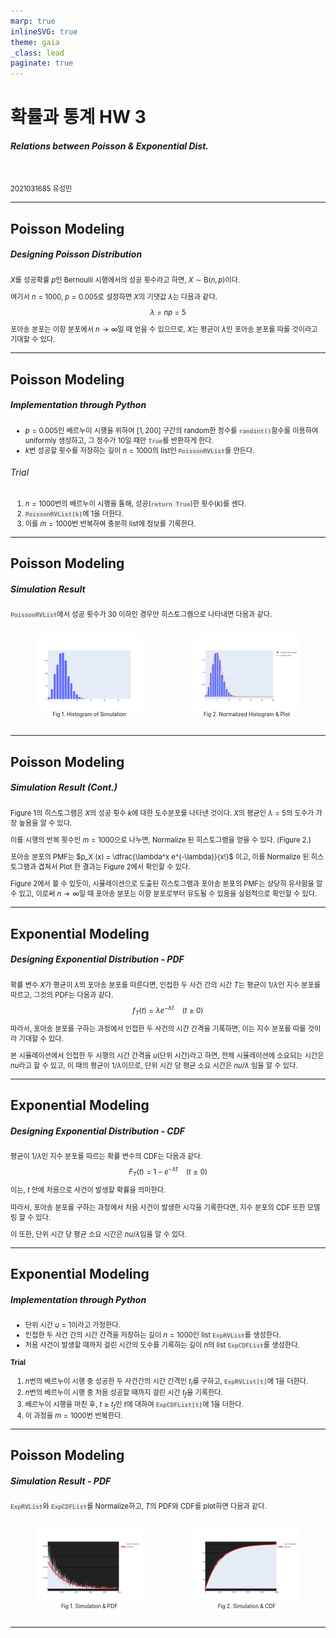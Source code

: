 ```yaml
---
marp: true
inlineSVG: true
theme: gaia
_class: lead
paginate: true
---
```


<style>
  @import url('https://cdn.jsdelivr.net/gh/orioncactus/pretendard/dist/web/static/pretendard.css');

  section {
    background-color: #fff;
    font-family: Pretendard;
    letter-spacing: 0em;
    color: #333;
  }

  p, li {
    font-size: 0.8em;
  }

  figcaption {
    font-size: 0.6em;
  }

  .katex {
    font-size: 1.1em;
  }

  code {
    background-color: #eee;
    color: #444;
    border-radius: 0.5em;
  }

  img[alt$=">"] {
    float: right;
  }

  img[alt$="<"] {
    float: left;
  }
</style>

# 확률과 통계 HW 3

##### Relations between Poisson & Exponential Dist.

<br/>

2021031685 유성민

---

## Poisson Modeling

##### Designing Poisson Distribution

$X$를 성공확률 $p$인 Bernoulli 시행에서의 성공 횟수라고 하면, $X \sim \mathrm{B}(n,p)$이다.

여기서 $n = 1000$, $p = 0.005$로 설정하면 $X$의 기댓값 $\lambda$는 다음과 같다.

$$
  \lambda = np = 5
$$

포아송 분포는 이항 분포에서 $n \to \infty$일 때 얻을 수 있으므로, $X$는 평균이 $\lambda$인 포아송 분포를 따를 것이라고 기대할 수 있다.

---

## Poisson Modeling

##### Implementation through Python

- $p = 0.005$인 베르누이 시행을 위하여 $[1, 200]$ 구간의 random한 정수를 `randint()`함수를 이용하여 uniformly 생성하고, 그 정수가 10일 때만 `True`를 반환하게 한다.
- $k$번 성공할 횟수를 저장하는 길이 $n = 1000$의 list인 `PoissonRVList`를 만든다.

###### Trial

1. $n = 1000$번의 베르누이 시행을 통해, 성공(`return True`)한 횟수($k$)를 센다.
2. `PoissonRVList[k]`에 1을 더한다.
3. 이를 $m = 1000$번 반복하여 충분히 list에 정보를 기록한다.

---

## Poisson Modeling

##### Simulation Result

`PoissonRVList`에서 성공 횟수가 30 이하인 경우만 히스토그램으로 나타내면 다음과 같다.

<div style="display:flex; justify-content: center; margin: 0">
<figure style="display:flex; flex-direction: column; align-items: center;">
<img src="./image/PoissonSimulation.svg" width="500">
<figcaption>Fig 1. Histogram of Simulation</figcaption>
</figure>
<figure style="display:flex; flex-direction: column; align-items: center;">
<img src="./image/PoissonSimulationPlot.svg" width="500">
<figcaption>Fig 2. Normalized Histogram & Plot</figcaption>
</figure>
</div>

---

## Poisson Modeling

##### Simulation Result (Cont.)

Figure 1의 히스토그램은 $X$의 성공 횟수 $k$에 대한 도수분포를 나타낸 것이다. $X$의 평균인 $\lambda = 5$의 도수가 가장 높음을 알 수 있다.

이를 시행의 반복 횟수인 $m = 1000$으로 나누면, Normalize 된 히스토그램을 얻을 수 있다. (Figure 2.)

포아송 분포의 PMF는 $p_X (x) = \dfrac{\lambda^x e^{-\lambda}}{x!}$ 이고, 이를 Normalize 된 히스토그램과 겹쳐서 Plot 한 결과는 Figure 2에서 확인할 수 있다.

Figure 2에서 볼 수 있듯이, 시뮬레이션으로 도출된 히스토그램과 포아송 분포의 PMF는 상당히 유사함을 알 수 있고, 이로써 $n \to \infty$일 때 포아송 분포는 이항 분포로부터 유도될 수 있음을 실험적으로 확인할 수 있다.

---

## Exponential Modeling

##### Designing Exponential Distribution - PDF

확률 변수 $X$가 평균이 $\lambda$의 포아송 분포를 따른다면, 인접한 두 사건 간의 시간 $T$는 평균이 $1 / \lambda$인 지수 분포를 따르고, 그것의 PDF는 다음과 같다.
$$
  f_T (t)  = \lambda e ^{-\lambda t} \quad (t \ge 0)
$$

따라서, 포아송 분포를 구하는 과정에서 인접한 두 사건의 시간 간격을 기록하면, 이는 지수 분포를 따를 것이라 기대할 수 있다.

본 시뮬레이션에서 인접한 두 시행의 시간 간격을 $u$(단위 시간)라고 하면, 전체 시뮬레이션에 소요되는 시간은 $nu$라고 할 수 있고, 이 때의 평균이 $1/\lambda$이므로, 단위 시간 당 평균 소요 시간은 $nu / \lambda$ 임을 알 수 있다.

---

## Exponential Modeling

##### Designing Exponential Distribution - CDF

평균이 $1/\lambda$인 지수 분포를 따르는 확률 변수의 CDF는 다음과 같다.
$$
  F_T (t) = 1 - e^{-\lambda t} \quad (t \ge 0)
$$

이는, $t$ 안에 처음으로 사건이 발생할 확률을 의미한다.

따라서, 포아송 분포를 구하는 과정에서 처음 사건이 발생한 시각을 기록한다면, 지수 분포의 CDF 또한 모델링 할 수 있다.

이 또한, 단위 시간 당 평균 소요 시간은 $nu / \lambda$임을 알 수 있다.

---

## Exponential Modeling

##### Implementation through Python

- 단위 시간 $u = 1$이라고 가정한다.
- 인접한 두 사건 간의 시간 간격을 저장하는 길이 $n = 1000$인 list `ExpRVList`를 생성한다.
- 처음 사건이 발생할 때까지 걸린 시간의 도수를 기록하는 길이 $n$의 list `ExpCDFList`를 생성한다.

**Trial**

1. $n$번의 베르누이 시행 중 성공한 두 사건간의 시간 간격인 $t_I$를 구하고, `ExpRVList[t]`에 1을 더한다.
2. $n$번의 베르누이 시행 중 처음 성공할 때까지 걸린 시간 $t_f$을 기록한다.
3. 베르누이 시행을 마친 후, $t \ge t_f$인 $t$에 대하여 `ExpCDFList[t]`에 1을 더한다.
4. 이 과정을 $m = 1000$번 반복한다.

---

## Poisson Modeling

##### Simulation Result - PDF

`ExpRVList`와 `ExpCDFList`를 Normalize하고, $T$의 PDF와 CDF를 plot하면 다음과 같다.

<div style="display:flex; justify-content: center; margin: 0">
<figure style="display:flex; flex-direction: column; align-items: center;">
<img src="./image/ExpSimulationPlot.svg" width="500">
<figcaption>Fig 1. Simulation & PDF</figcaption>
</figure>
<figure style="display:flex; flex-direction: column; align-items: center;">
<img src="./image/ExpSimulationCDFPlot.svg" width="500">
<figcaption>Fig 2. Simulation & CDF</figcaption>
</figure>
</div>

---